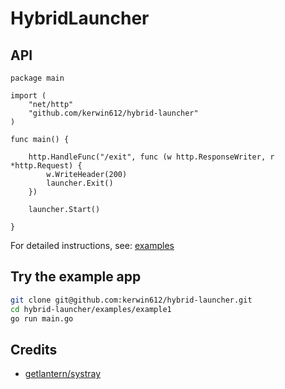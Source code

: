 # HybridLauncher

## API
```golang
package main

import (
    "net/http"
    "github.com/kerwin612/hybrid-launcher"
)

func main() {

    http.HandleFunc("/exit", func (w http.ResponseWriter, r *http.Request) {
        w.WriteHeader(200)
        launcher.Exit()
    })

    launcher.Start()

}
```  
For detailed instructions, see: [examples](./examples/)

## Try the example app
```bash
git clone git@github.com:kerwin612/hybrid-launcher.git
cd hybrid-launcher/examples/example1
go run main.go
```  

## Credits
* [getlantern/systray](https://github.com/getlantern/systray)
